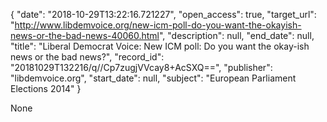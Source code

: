 {
  "date": "2018-10-29T13:22:16.721227", 
  "open_access": true, 
  "target_url": "http://www.libdemvoice.org/new-icm-poll-do-you-want-the-okayish-news-or-the-bad-news-40060.html", 
  "description": null, 
  "end_date": null, 
  "title": "Liberal Democrat Voice: New ICM poll: Do you want the okay-ish news or the bad news?", 
  "record_id": "20181029T132216/q//Cp7zugjVVcay8+AcSXQ==", 
  "publisher": "libdemvoice.org", 
  "start_date": null, 
  "subject": "European Parliament Elections 2014"
}

None